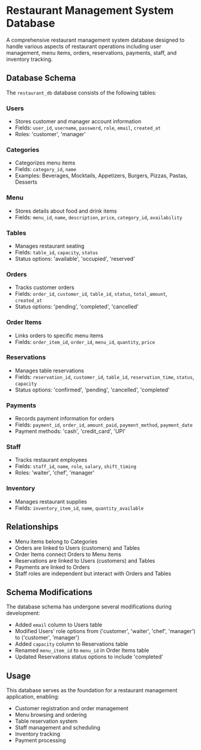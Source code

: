 # Restaurant Management System Database

A comprehensive restaurant management system database designed to handle various aspects of restaurant operations including user management, menu items, orders, reservations, payments, staff, and inventory tracking.

## Database Schema

The `restaurant_db` database consists of the following tables:

### Users
- Stores customer and manager account information
- Fields: `user_id`, `username`, `password`, `role`, `email`, `created_at`
- Roles: 'customer', 'manager'

### Categories
- Categorizes menu items
- Fields: `category_id`, `name`
- Examples: Beverages, Mocktails, Appetizers, Burgers, Pizzas, Pastas, Desserts

### Menu
- Stores details about food and drink items
- Fields: `menu_id`, `name`, `description`, `price`, `category_id`, `availability`

### Tables
- Manages restaurant seating
- Fields: `table_id`, `capacity`, `status`
- Status options: 'available', 'occupied', 'reserved'

### Orders
- Tracks customer orders
- Fields: `order_id`, `customer_id`, `table_id`, `status`, `total_amount`, `created_at`
- Status options: 'pending', 'completed', 'cancelled'

### Order Items
- Links orders to specific menu items
- Fields: `order_item_id`, `order_id`, `menu_id`, `quantity`, `price`

### Reservations
- Manages table reservations
- Fields: `reservation_id`, `customer_id`, `table_id`, `reservation_time`, `status`, `capacity`
- Status options: 'confirmed', 'pending', 'cancelled', 'completed'

### Payments
- Records payment information for orders
- Fields: `payment_id`, `order_id`, `amount_paid`, `payment_method`, `payment_date`
- Payment methods: 'cash', 'credit_card', 'UPI'

### Staff
- Tracks restaurant employees
- Fields: `staff_id`, `name`, `role`, `salary`, `shift_timing`
- Roles: 'waiter', 'chef', 'manager'

### Inventory
- Manages restaurant supplies
- Fields: `inventory_item_id`, `name`, `quantity_available`

## Relationships

- Menu items belong to Categories
- Orders are linked to Users (customers) and Tables
- Order Items connect Orders to Menu items
- Reservations are linked to Users (customers) and Tables
- Payments are linked to Orders
- Staff roles are independent but interact with Orders and Tables

## Schema Modifications

The database schema has undergone several modifications during development:
- Added `email` column to Users table
- Modified Users' role options from ('customer', 'waiter', 'chef', 'manager') to ('customer', 'manager')
- Added `capacity` column to Reservations table
- Renamed `menu_item_id` to `menu_id` in Order Items table
- Updated Reservations status options to include 'completed'

## Usage

This database serves as the foundation for a restaurant management application, enabling:
- Customer registration and order management
- Menu browsing and ordering
- Table reservation system
- Staff management and scheduling
- Inventory tracking
- Payment processing
